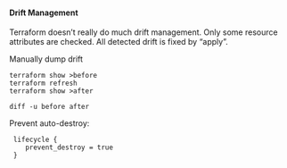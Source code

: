 #### Drift Management

Terraform doesn’t really do much drift management. Only some resource attributes are checked. 
All detected drift is fixed by “apply”.

Manually dump drift
```
terraform show >before
terraform refresh
terraform show >after
   
diff -u before after
```

Prevent auto-destroy:

```
 lifecycle {
    prevent_destroy = true
 } 
```
